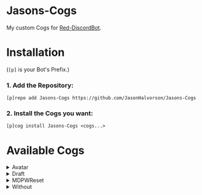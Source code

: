 # Jasons-Cogs
My custom Cogs for [Red-DiscordBot](https://github.com/Cog-Creators/Red-DiscordBot).

# Installation
(`[p]` is your Bot's Prefix.)

### 1. Add the Repository: 

`[p]repo add Jasons-Cogs https://github.com/JasonHalvorson/Jasons-Cogs`

### 2. Install the Cogs you want:

`[p]cog install Jasons-Cogs <cogs...>`

# Available Cogs

<details>
<summary>Avatar</summary>

### Display a users avatar
  
#### Usage:
`[p]avatar` -> Get your avatar

`[p]avatar <@user>` -> Get @user's avatar
</details>
  
<details>
<summary>Draft</summary>

### Draft random teams based on users provided
  
#### Usage:
`[p]draft <@users...>` -> Draft a random team based on @users

`[p]redraft` -> Draft again using the same users
  
`[p]randdraft <@users...>` -> Draft a random team based on @users, and assign a random League of Legends Champion to each @user
</details>
  
<details>
<summary>MDPWReset</summary>

### Initiate an account recovery on [MangaDex](https://mangadex.org/) via [their API](https://api.mangadex.org/docs.html#operation/post-account-recover)

#### Usage:
`[p]mdpwreset <@email>`
</details>

<details>
<summary>Without</summary>

### Photoshop a user's avatar onto a Chainsaw Man meme.
  
#### Usage:
`[p]without` -> Photoshop the user above you

`[p]without <@user>` -> Photoshop @user
</details>
